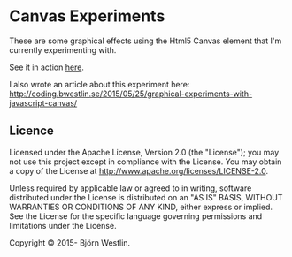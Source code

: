 # Canvas Experiments #

These are some graphical effects using the Html5 Canvas element that I'm currently experimenting with.

See it in action [here](https://rawgit.com/bwestlin/canvas-experiments/master/index.html).

I also wrote an article about this experiment here: http://coding.bwestlin.se/2015/05/25/graphical-experiments-with-javascript-canvas/


## Licence ##

Licensed under the Apache License, Version 2.0 (the "License"); you may not use this project except in compliance with the License. You may obtain a copy of the License at http://www.apache.org/licenses/LICENSE-2.0.

Unless required by applicable law or agreed to in writing, software distributed under the License is distributed on an "AS IS" BASIS, WITHOUT WARRANTIES OR CONDITIONS OF ANY KIND, either express or implied. See the License for the specific language governing permissions and limitations under the License.

Copyright &copy; 2015- Björn Westlin.

